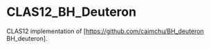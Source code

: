 # CLAS12_BH_Deuteron

CLAS12 implementation of [https://github.com/caimchu/BH_deuteron BH_deuteron].
